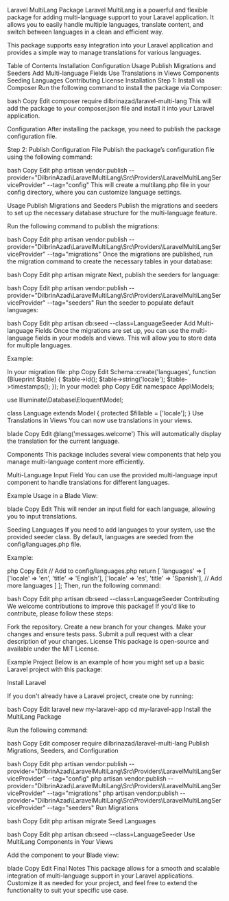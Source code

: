Laravel MultiLang Package
Laravel MultiLang is a powerful and flexible package for adding multi-language support to your Laravel application. It allows you to easily handle multiple languages, translate content, and switch between languages in a clean and efficient way.

This package supports easy integration into your Laravel application and provides a simple way to manage translations for various languages.

Table of Contents
Installation
Configuration
Usage
Publish Migrations and Seeders
Add Multi-language Fields
Use Translations in Views
Components
Seeding Languages
Contributing
License
Installation
Step 1: Install via Composer
Run the following command to install the package via Composer:

bash
Copy
Edit
composer require dilbrinazad/laravel-multi-lang
This will add the package to your composer.json file and install it into your Laravel application.

Configuration
After installing the package, you need to publish the package configuration file.

Step 2: Publish Configuration File
Publish the package’s configuration file using the following command:

bash
Copy
Edit
php artisan vendor:publish --provider="DilbrinAzad\LaravelMultiLang\Src\Providers\LaravelMultiLangServiceProvider" --tag="config"
This will create a multilang.php file in your config directory, where you can customize language settings.

Usage
Publish Migrations and Seeders
Publish the migrations and seeders to set up the necessary database structure for the multi-language feature.

Run the following command to publish the migrations:

bash
Copy
Edit
php artisan vendor:publish --provider="DilbrinAzad\LaravelMultiLang\Src\Providers\LaravelMultiLangServiceProvider" --tag="migrations"
Once the migrations are published, run the migration command to create the necessary tables in your database:

bash
Copy
Edit
php artisan migrate
Next, publish the seeders for language:

bash
Copy
Edit
php artisan vendor:publish --provider="DilbrinAzad\LaravelMultiLang\Src\Providers\LaravelMultiLangServiceProvider" --tag="seeders"
Run the seeder to populate default languages:

bash
Copy
Edit
php artisan db:seed --class=LanguageSeeder
Add Multi-language Fields
Once the migrations are set up, you can use the multi-language fields in your models and views. This will allow you to store data for multiple languages.

Example:

In your migration file:
php
Copy
Edit
Schema::create('languages', function (Blueprint $table) {
    $table->id();
    $table->string('locale');
    $table->timestamps();
});
In your model:
php
Copy
Edit
namespace App\Models;

use Illuminate\Database\Eloquent\Model;

class Language extends Model
{
    protected $fillable = ['locale'];
}
Use Translations in Views
You can now use translations in your views.

blade
Copy
Edit
@lang('messages.welcome')
This will automatically display the translation for the current language.

Components
This package includes several view components that help you manage multi-language content more efficiently.

Multi-Language Input Field
You can use the provided multi-language input component to handle translations for different languages.

Example Usage in a Blade View:

blade
Copy
Edit
<x-multilang-input label="Welcome Message" name="welcome_message" :other-languages="$languages" />
This will render an input field for each language, allowing you to input translations.

Seeding Languages
If you need to add languages to your system, use the provided seeder class. By default, languages are seeded from the config/languages.php file.

Example:

php
Copy
Edit
// Add to config/languages.php
return [
    'languages' => [
        ['locale' => 'en', 'title' => 'English'],
        ['locale' => 'es', 'title' => 'Spanish'],
        // Add more languages
    ]
];
Then, run the following command:

bash
Copy
Edit
php artisan db:seed --class=LanguageSeeder
Contributing
We welcome contributions to improve this package! If you'd like to contribute, please follow these steps:

Fork the repository.
Create a new branch for your changes.
Make your changes and ensure tests pass.
Submit a pull request with a clear description of your changes.
License
This package is open-source and available under the MIT License.

Example Project
Below is an example of how you might set up a basic Laravel project with this package:

Install Laravel

If you don't already have a Laravel project, create one by running:

bash
Copy
Edit
laravel new my-laravel-app
cd my-laravel-app
Install the MultiLang Package

Run the following command:

bash
Copy
Edit
composer require dilbrinazad/laravel-multi-lang
Publish Migrations, Seeders, and Configuration

bash
Copy
Edit
php artisan vendor:publish --provider="DilbrinAzad\LaravelMultiLang\Src\Providers\LaravelMultiLangServiceProvider" --tag="config"
php artisan vendor:publish --provider="DilbrinAzad\LaravelMultiLang\Src\Providers\LaravelMultiLangServiceProvider" --tag="migrations"
php artisan vendor:publish --provider="DilbrinAzad\LaravelMultiLang\Src\Providers\LaravelMultiLangServiceProvider" --tag="seeders"
Run Migrations

bash
Copy
Edit
php artisan migrate
Seed Languages

bash
Copy
Edit
php artisan db:seed --class=LanguageSeeder
Use MultiLang Components in Your Views

Add the component to your Blade view:

blade
Copy
Edit
<x-multilang-input label="Your Label" name="field_name" :other-languages="$languages" />
Final Notes
This package allows for a smooth and scalable integration of multi-language support in your Laravel applications. Customize it as needed for your project, and feel free to extend the functionality to suit your specific use case.
